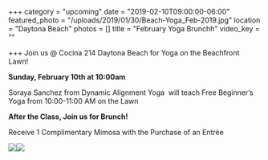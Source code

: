 +++
category = "upcoming"
date = "2019-02-10T09:00:00-06:00"
featured_photo = "/uploads/2019/01/30/Beach-Yoga_Feb-2019.jpg"
location = "Daytona Beach"
photos = []
title = "February Yoga Brunchh"
video_key = ""

+++
Join us @ Cocina 214 Daytona Beach for Yoga on the Beachfront Lawn!

**Sunday, February 10th at 10:00am**

Soraya Sanchez from Dynamic Alignment Yoga  will teach Free Beginner’s Yoga from 10:00-11:00 AM on the Lawn

**After the Class, Join us for Brunch!**

Receive 1 Complimentary Mimosa with the Purchase of an Entrèe

![](/uploads/2019/01/30/Beach-Yoga_Feb-2019.jpg)![](/uploads/2019/01/30/Beach-Yoga_Feb-2019-1.jpg)